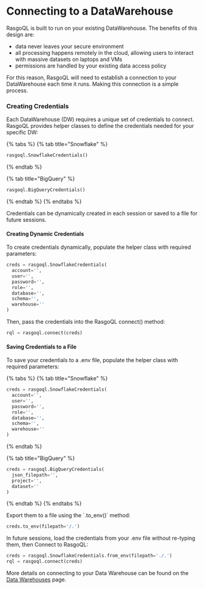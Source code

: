# Connecting to a DataWarehouse

RasgoQL is built to run on your existing DataWarehouse. The benefits of this design are:

* data never leaves your secure environment
* all processing happens remotely in the cloud, allowing users to interact with massive datasets on laptops and VMs
* permissions are handled by your existing data access policy

For this reason, RasgoQL will need to establish a connection to your DataWarehouse each time it runs. Making this connection is a simple process.

### Creating Credentials

Each DataWarehouse (DW) requires a unique set of credentials to connect. RasgoQL provides helper classes to define the credentials needed for your specific DW:

{% tabs %}
{% tab title="Snowflake" %}
```python
rasgoql.SnowflakeCredentials()
```
{% endtab %}

{% tab title="BigQuery" %}
```python
rasgoql.BigQueryCredentials()
```
{% endtab %}
{% endtabs %}

Credentials can be dynamically created in each session or saved to a file for future sessions.

#### Creating Dynamic Credentials

To create credentials dynamically, populate the helper class with required parameters:

```python
creds = rasgoql.SnowflakeCredentials(
  account='',
  user='',
  password='',
  role='',
  database='',
  schema='',
  warehouse=''
)
```

Then, pass the credentials into the RasgoQL connect() method:

```python
rql = rasgoql.connect(creds)
```

#### Saving Credentials to a File

To save your credentials to a .env file, populate the helper class with required parameters:

{% tabs %}
{% tab title="Snowflake" %}
```python
creds = rasgoql.SnowflakeCredentials(
  account='',
  user='',
  password='',
  role='',
  database='',
  schema='',
  warehouse=''
)
```
{% endtab %}

{% tab title="BigQuery" %}
```python
creds = rasgoql.BigQueryCredentials(
  json_filepath='',
  project='',
  dataset=''
)
```
{% endtab %}
{% endtabs %}

Export them to a file using the \`.to\_env()\` method:

```python
creds.to_env(filepath='/.')
```

In future sessions, load the credentials from your .env file without re-typing them, then Connect to RasgoQL:

```python
creds = rasgoql.SnowflakeCredentials.from_env(filepath='./.')
rql = rasgoql.connect(creds)
```

More details on connecting to your Data Warehouse can be found on the [Data Warehouses](../datawarehouses/) page.

